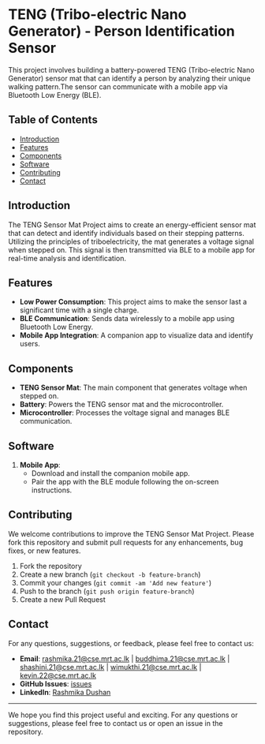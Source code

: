 # TENG (Tribo-electric Nano Generator) - Person Identification Sensor

This project involves building a battery-powered TENG (Tribo-electric Nano Generator) sensor mat that can identify a person by analyzing their unique walking pattern.The sensor can communicate with a mobile app via Bluetooth Low Energy (BLE).

## Table of Contents
- [Introduction](#introduction)
- [Features](#features)
- [Components](#components)
- [Software](#software)
- [Contributing](#contributing)
- [Contact](#contact)

## Introduction

The TENG Sensor Mat Project aims to create an energy-efficient sensor mat that can detect and identify individuals based on their stepping patterns. Utilizing the principles of triboelectricity, the mat generates a voltage signal when stepped on. This signal is then transmitted via BLE to a mobile app for real-time analysis and identification.

## Features

- **Low Power Consumption**: This project aims to make the sensor last a significant time with a single charge.
- **BLE Communication**: Sends data wirelessly to a mobile app using Bluetooth Low Energy.
- **Mobile App Integration**: A companion app to visualize data and identify users.

## Components

- **TENG Sensor Mat**: The main component that generates voltage when stepped on.
- **Battery**: Powers the TENG sensor mat and the microcontroller.
- **Microcontroller**: Processes the voltage signal and manages BLE communication.

## Software

1. **Mobile App**: 
   - Download and install the companion mobile app.
   - Pair the app with the BLE module following the on-screen instructions.

## Contributing

We welcome contributions to improve the TENG Sensor Mat Project. Please fork this repository and submit pull requests for any enhancements, bug fixes, or new features.

1. Fork the repository 
2. Create a new branch (`git checkout -b feature-branch`)
3. Commit your changes (`git commit -am 'Add new feature'`)
4. Push to the branch (`git push origin feature-branch`)
5. Create a new Pull Request

## Contact

For any questions, suggestions, or feedback, please feel free to contact us:

- **Email**: [rashmika.21@cse.mrt.ac.lk](mailto:rashmika.21@cse.mrt.ac.lk) | [buddhima.21@cse.mrt.ac.lk](mailto:buddhima.21@cse.mrt.ac.lk) | [shashini.21@cse.mrt.ac.lk](mailto:shashini.21@cse.mrt.ac.lk) | [wimukthi.21@cse.mrt.ac.lk](mailto:wimukthi.21@cse.mrt.ac.lk) | [kevin.22@cse.mrt.ac.lk](mailto:kevin.22@cse.mrt.ac.lk)
- **GitHub Issues**: [issues](https://github.com/RashmikaDushan/TENG/issues)
- **LinkedIn**: [Rashmika Dushan](https://www.linkedin.com/in/rashmika-dushan-011973248)

---

We hope you find this project useful and exciting. For any questions or suggestions, please feel free to contact us or open an issue in the repository.
